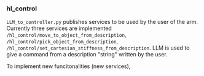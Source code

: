 ### hl_control

`LLM_to_controller.py` publishes services to be used by the user of the arm. Currently three services are implemented `/hl_control/move_to_object_from_description`, `/hl_control/pick_object_from_description`, `/hl_control/set_cartesian_stiffness_from_description`. LLM is used to give a command from a description "string" written by the user. 

To implement new funcitonalities (new services), 